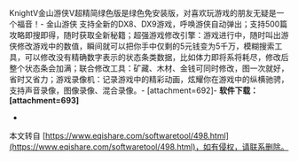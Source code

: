 KnightV金山游侠V超精简绿色版是绿色免安装版，对喜欢玩游戏的朋友无疑是一个福音！-
金山游侠 支持全新的DX8、DX9游戏，呼唤游侠自动弹出；支持500篇攻略即搜即得，随时获取全新秘籍；超强游戏修改引擎：游戏进行中，随时叫出游侠修改游戏中的数值，瞬间就可以把你手中仅剩的5元钱变为5千万，模糊搜索工具，可以修改没有精确数字表示的状态条类数据，比如体力即将系将耗尽，修改后整个状态条会加满；联合修改工具：矿藏、木材、金钱可同时修改，图一次就好，省时又省力；游戏录像机：记录游戏中的精彩动画，炫耀你在游戏中的纵横驰骋，支持声音录像，图像录像、混合录像。-
\[attachment=692\]-
**软件下载：\[attachment=693\]**

-

本文转自 [https://www.eqishare.com/softwaretool/498.html](https://www.eqishare.com/softwaretool/498.html)，如有侵权，请联系删除。